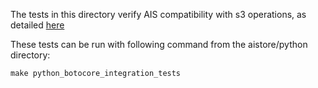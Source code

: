 The tests in this directory verify AIS compatibility with s3 operations, as detailed [here](https://github.com/NVIDIA/aistore/blob/master/docs/s3compat.md)

These tests can be run with following command from the aistore/python directory:

```make python_botocore_integration_tests```